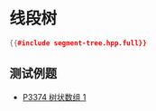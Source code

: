 # 线段树

```cpp
{{#include segment-tree.hpp.full}}
```

## 测试例题

- [P3374 树状数组 1](https://www.luogu.com.cn/problem/P3374)
